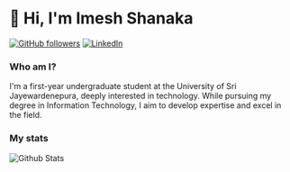 # 👋 Hi, I'm Imesh Shanaka

[![GitHub followers](https://img.shields.io/github/followers/ImeshShanaka?style=social)](https://github.com/ImeshShanaka) [![LinkedIn](https://img.shields.io/badge/LinkedIn-blue?logo=linkedin&logoColor=white)](https://www.linkedin.com/in/imesh-shanaka/)

### Who am I?

I'm a first-year undergraduate student at the University of Sri Jayewardenepura, deeply interested in technology. While pursuing my degree in Information Technology, I aim to develop expertise and excel in the field.

### My stats

<img align="center" src="https://github-readme-stats.vercel.app/api?
username=ImeshShanaka&show_icons=true&include_all_commits=true&theme=dracula" alt="Github Stats" />
